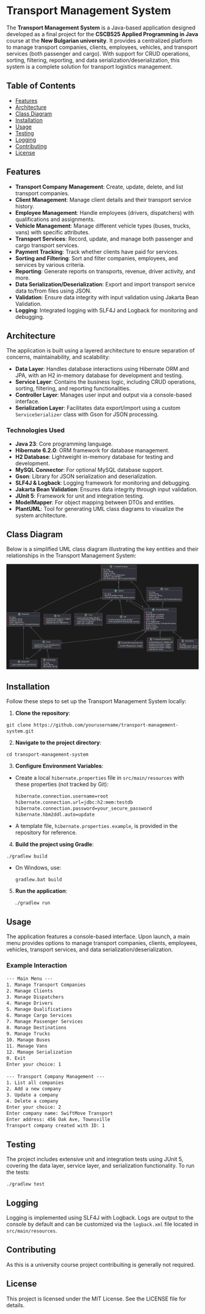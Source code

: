 # Transport Management System

The **Transport Management System** is a Java-based application designed developed as a final project for the **CSCB525
Applied Programming in Java** course at the **New Bulgarian university**. It provides a centralized platform to manage
transport companies, clients, employees, vehicles, and transport
services (both passenger and cargo). With support for CRUD operations, sorting, filtering, reporting, and data
serialization/deserialization, this system is a complete solution for transport logistics management.

## Table of Contents

- [Features](#features)
- [Architecture](#architecture)
- [Class Diagram](#class-diagram)
- [Installation](#installation)
- [Usage](#usage)
- [Testing](#testing)
- [Logging](#logging)
- [Contributing](#contributing)
- [License](#license)

## Features

- **Transport Company Management**: Create, update, delete, and list transport companies.
- **Client Management**: Manage client details and their transport service history.
- **Employee Management**: Handle employees (drivers, dispatchers) with qualifications and assignments.
- **Vehicle Management**: Manage different vehicle types (buses, trucks, vans) with specific attributes.
- **Transport Services**: Record, update, and manage both passenger and cargo transport services.
- **Payment Tracking**: Track whether clients have paid for services.
- **Sorting and Filtering**: Sort and filter companies, employees, and services by various criteria.
- **Reporting**: Generate reports on transports, revenue, driver activity, and more.
- **Data Serialization/Deserialization**: Export and import transport service data to/from files using JSON.
- **Validation**: Ensure data integrity with input validation using Jakarta Bean Validation.
- **Logging**: Integrated logging with SLF4J and Logback for monitoring and debugging.

## Architecture

The application is built using a layered architecture to ensure separation of concerns, maintainability, and
scalability:

- **Data Layer**: Handles database interactions using Hibernate ORM and JPA, with an H2 in-memory database for
  development and testing.
- **Service Layer**: Contains the business logic, including CRUD operations, sorting, filtering, and reporting
  functionalities.
- **Controller Layer**: Manages user input and output via a console-based interface.
- **Serialization Layer**: Facilitates data export/import using a custom `ServiceSerializer` class with Gson for JSON
  processing.

### Technologies Used

- **Java 23**: Core programming language.
- **Hibernate 6.2.0**: ORM framework for database management.
- **H2 Database**: Lightweight in-memory database for testing and development.
- **MySQL Connector**: For optional MySQL database support.
- **Gson**: Library for JSON serialization and deserialization.
- **SLF4J & Logback**: Logging framework for monitoring and debugging.
- **Jakarta Bean Validation**: Ensures data integrity through input validation.
- **JUnit 5**: Framework for unit and integration testing.
- **ModelMapper**: For object mapping between DTOs and entities.
- **PlantUML**: Tool for generating UML class diagrams to visualize the system architecture.

## Class Diagram

Below is a simplified UML class diagram illustrating the key entities and their relationships in the Transport
Management System:

![uml_class_diagram.png](uml_class_diagram.png)

## Installation

Follow these steps to set up the Transport Management System locally:

1. **Clone the repository**:

  ```
  git clone https://github.com/yourusername/transport-management-system.git
  ```

2. **Navigate to the project directory**:

```
cd transport-management-system
```

3. **Configure Environment Variables**:

- Create a local `hibernate.properties` file in `src/main/resources` with these properties (not tracked
  by Git):
  ```
  hibernate.connection.username=root
  hibernate.connection.url=jdbc:h2:mem:testdb
  hibernate.connection.password=your_secure_password
  hibernate.hbm2ddl.auto=update
  ```
- A template file, `hibernate.properties.example`, is provided in the repository for reference.

4. **Build the project using Gradle**:

  ```  
  ./gradlew build
  ```

- On Windows, use:
  ```
  gradlew.bat build
  ```

5. **Run the application**:

```
   ./gradlew run
```

## Usage

The application features a console-based interface. Upon launch, a main menu provides options to manage transport
companies, clients, employees, vehicles, transport services, and data serialization/deserialization.

### Example Interaction

```
--- Main Menu ---
1. Manage Transport Companies
2. Manage Clients
3. Manage Dispatchers
4. Manage Drivers
5. Manage Qualifications
6. Manage Cargo Services
7. Manage Passenger Services
8. Manage Destinations
9. Manage Trucks
10. Manage Buses
11. Manage Vans
12. Manage Serialization
0. Exit
Enter your choice: 1

--- Transport Company Management ---
1. List all companies
2. Add a new company
3. Update a company
4. Delete a company
Enter your choice: 2
Enter company name: SwiftMove Transport
Enter address: 456 Oak Ave, Townsville
Transport company created with ID: 1
```



## Testing

The project includes extensive unit and integration tests using JUnit 5, covering the data layer, service layer, and
serialization functionality.
To run the tests:

  ```
  ./gradlew test
  ```

## Logging

Logging is implemented using SLF4J with Logback. Logs are output to the console by default and can be customized via the
`logback.xml` file located in `src/main/resources`.

## Contributing

As this is a university course project contribuiting is generally not required.

## License

This project is licensed under the MIT License. See the LICENSE file for details.


